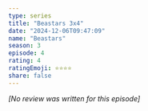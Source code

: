 ```yaml
---
type: series
title: "Beastars 3x4"
date: "2024-12-06T09:47:09"
name: "Beastars"
season: 3
episode: 4
rating: 4
ratingEmoji: ⭐️⭐️⭐️⭐️
share: false
---
```


*[No review was written for this episode]*
